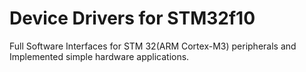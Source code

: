 # Device Drivers for STM32f10
 Full Software Interfaces for STM 32(ARM Cortex-M3) peripherals and Implemented simple hardware applications.
